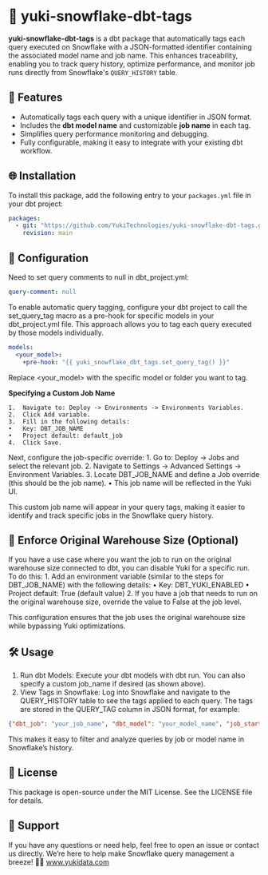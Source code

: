 # 🐧 yuki-snowflake-dbt-tags

**yuki-snowflake-dbt-tags** is a dbt package that automatically tags each query executed on Snowflake with a JSON-formatted identifier containing the associated model name and job name. This enhances traceability, enabling you to track query history, optimize performance, and monitor job runs directly from Snowflake's `QUERY_HISTORY` table.

## 🚀 Features

- Automatically tags each query with a unique identifier in JSON format.
- Includes the **dbt model name** and customizable **job name** in each tag.
- Simplifies query performance monitoring and debugging.
- Fully configurable, making it easy to integrate with your existing dbt workflow.

## 🌐 Installation

To install this package, add the following entry to your `packages.yml` file in your dbt project:

```yaml
packages:
  - git: "https://github.com/YukiTechnologies/yuki-snowflake-dbt-tags.git"
    revision: main
```

## 🔧 Configuration

Need to set query comments to null in dbt_project.yml:
```yaml
query-comment: null
```

To enable automatic query tagging, configure your dbt project to call the set_query_tag macro as a pre-hook for specific models in your dbt_project.yml file. This approach allows you to tag each query executed by those models individually.

```yaml
models:
  <your_model>:
    +pre-hook: "{{ yuki_snowflake_dbt_tags.set_query_tag() }}"
```
Replace <your_model> with the specific model or folder you want to tag.

**Specifying a Custom Job Name**

	1.	Navigate to: Deploy -> Environments -> Environments Variables.
	2.	Click Add variable.
	3.	Fill in the following details:
	•	Key: DBT_JOB_NAME
	•	Project default: default_job
	4.	Click Save.

Next, configure the job-specific override:
	1.	Go to: Deploy -> Jobs and select the relevant job.
	2.	Navigate to Settings -> Advanced Settings -> Environment Variables.
	3.	Locate DBT_JOB_NAME and define a Job override (this should be the job name).
	•	This job name will be reflected in the Yuki UI.

This custom job name will appear in your query tags, making it easier to identify and track specific jobs in the Snowflake query history.

## 🌟 Enforce Original Warehouse Size (Optional)

If you have a use case where you want the job to run on the original warehouse size connected to dbt, you can disable Yuki for a specific run. To do this:
	1.	Add an environment variable (similar to the steps for DBT_JOB_NAME) with the following details:
	•	Key: DBT_YUKI_ENABLED
	•	Project default: True (default value)
	2.	If you have a job that needs to run on the original warehouse size, override the value to False at the job level.

This configuration ensures that the job uses the original warehouse size while bypassing Yuki optimizations.


## 🛠 Usage

1.	Run dbt Models: Execute your dbt models with dbt run. You can also specify a custom job_name if desired (as shown above).
2.	View Tags in Snowflake: Log into Snowflake and navigate to the QUERY_HISTORY table to see the tags applied to each query. The tags are stored in the QUERY_TAG column in JSON format, for example:

```json
{"dbt_job": "your_job_name", "dbt_model": "your_model_name", "job_started_at":"2024-11-14T08:47:50", "job_started_at":"2024-11-14T08:47:50"}
```

This makes it easy to filter and analyze queries by job or model name in Snowflake’s history.

## 📄 License
This package is open-source under the MIT License. See the LICENSE file for details.

## 💬 Support
If you have any questions or need help, feel free to open an issue or contact us directly. We’re here to help make Snowflake query management a breeze! 🐧✨
www.yukidata.com
